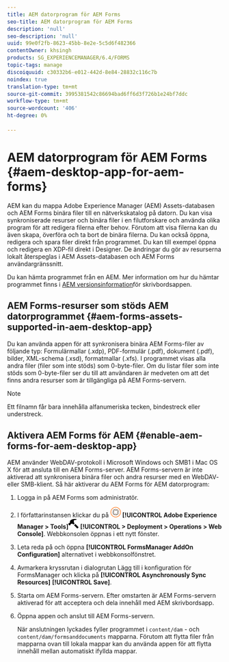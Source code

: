 ```yaml
---
title: AEM datorprogram för AEM Forms
seo-title: AEM datorprogram för AEM Forms
description: 'null'
seo-description: 'null'
uuid: 99e0f2fb-8623-45bb-8e2e-5c5d6f482366
contentOwner: khsingh
products: SG_EXPERIENCEMANAGER/6.4/FORMS
topic-tags: manage
discoiquuid: c30332b6-e012-442d-8e84-28832c116c7b
noindex: true
translation-type: tm+mt
source-git-commit: 3995381542c86694bad6ff6d3f726b1e24bf7ddc
workflow-type: tm+mt
source-wordcount: '406'
ht-degree: 0%

---
```



# AEM datorprogram för AEM Forms {#aem-desktop-app-for-aem-forms}

AEM kan du mappa Adobe Experience Manager (AEM) Assets-databasen och AEM Forms binära filer till en nätverkskatalog på datorn. Du kan visa synkroniserade resurser och binära filer i en filutforskare och använda olika program för att redigera filerna efter behov. Förutom att visa filerna kan du även skapa, överföra och ta bort de binära filerna. Du kan också öppna, redigera och spara filer direkt från programmet. Du kan till exempel öppna och redigera en XDP-fil direkt i Designer. De ändringar du gör av resurserna lokalt återspeglas i AEM Assets-databasen och AEM Forms användargränssnitt.

Du kan hämta programmet från en AEM. Mer information om hur du hämtar programmet finns i [AEM versionsinformation](https://helpx.adobe.com/experience-manager/desktop-app/release-notes.html)för skrivbordsappen.

## AEM Forms-resurser som stöds AEM datorprogrammet {#aem-forms-assets-supported-in-aem-desktop-app}

Du kan använda appen för att synkronisera binära AEM Forms-filer av följande typ: Formulärmallar (.xdp), PDF-formulär (.pdf), dokument (.pdf), bilder, XML-schema (.xsd), formatmallar (.xfs). I programmet visas alla andra filer (filer som inte stöds) som 0-byte-filer. Om du listar filer som inte stöds som 0-byte-filer ser du till att användaren är medveten om att det finns andra resurser som är tillgängliga på AEM Forms-servern.

>[!NOTE]
>
>Ett filnamn får bara innehålla alfanumeriska tecken, bindestreck eller understreck.

## Aktivera AEM Forms för AEM {#enable-aem-forms-for-aem-desktop-app}

AEM använder WebDAV-protokoll i Microsoft Windows och SMB1 i Mac OS X för att ansluta till en AEM Forms-server. AEM Forms-servern är inte aktiverad att synkronisera binära filer och andra resurser med en WebDAV- eller SMB-klient. Så här aktiverar du AEM Forms för AEM datorprogram:

1. Logga in på AEM Forms som administratör.
1. I författarinstansen klickar du på ![adobeexperienceManager](assets/adobeexperiencemanager.png) **[!UICONTROL Adobe Experience Manager > Tools]**![ hammer](assets/hammer.png) **[!UICONTROL > Deployment > Operations > Web Console]**. Webbkonsolen öppnas i ett nytt fönster.
1. Leta reda på och öppna **[!UICONTROL FormsManager AddOn Configuration]** alternativet i webbkonsolfönstret.
1. Avmarkera kryssrutan i dialogrutan Lägg till i konfiguration för FormsManager och klicka på **[!UICONTROL Asynchronously Sync Resources]** **[!UICONTROL Save]**.
1. Starta om AEM Forms-servern. Efter omstarten är AEM Forms-servern aktiverad för att acceptera och dela innehåll med AEM skrivbordsapp.
1. Öppna appen och anslut till AEM Forms-servern.

   När anslutningen lyckades fyller programmet i `content/dam` - och `content/dam/formsanddocuments` mapparna. Förutom att flytta filer från mapparna ovan till lokala mappar kan du använda appen för att flytta innehåll mellan automatiskt ifyllda mappar.

